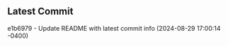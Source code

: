 
## Latest Commit
e1b6979 - Update README with latest commit info (2024-08-29 17:00:14 -0400) <Yunxi-Zhou>
